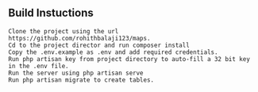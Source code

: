 ## Build Instuctions

    Clone the project using the url https://github.com/rohithbalaji123/maps.
    Cd to the project director and run composer install
    Copy the .env.example as .env and add required credentials.
    Run php artisan key from project directory to auto-fill a 32 bit key in the .env file.
    Run the server using php artisan serve
    Run php artisan migrate to create tables.
